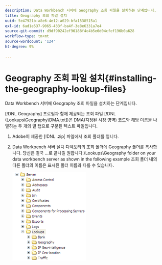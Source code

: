 ```yaml
---
description: Data Workbench 서버에 Geography 조회 파일을 설치하는 단계입니다.
title: Geography 조회 파일 설치
uuid: 5e47921b-a8e6-4e12-a029-bfa1538515a1
exl-id: 6ad1e537-9065-433f-ba4f-3e8e6331a7e4
source-git-commit: d9df90242ef96188f4e4b5e6d04cfef196b0a628
workflow-type: tm+mt
source-wordcount: '124'
ht-degree: 9%

---
```


# Geography 조회 파일 설치{#installing-the-geography-lookup-files}

Data Workbench 서버에 Geography 조회 파일을 설치하는 단계입니다.

[!DNL Geography] 프로필과 함께 제공되는 조회 파일 [!DNL (Lookups\Geography\DMA.txt])은 DMA(지정된 시장 영역) 코드와 해당 이름을 나열하는 두 개의 열 탭으로 구분된 텍스트 파일입니다.

1. Adobe이 제공한 [!DNL .zip] 파일에서 조회 폴더를 엽니다.
1. Data Workbench 서버 설치 디렉토리의 조회 폴더에 Geography 폴더를 복사합니다. 당신은 결국 ...로 끝나길 원합니다.\Lookups\Geography folder on your data workbench server as shown in the following example 조회 폴더 내의 다른 폴더의 이름은 표시된 폴더 이름과 다를 수 있습니다.

   ![단계 정보](assets/Geo_installLookups_dir.png)

